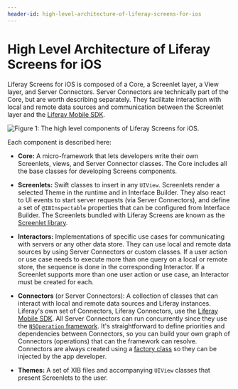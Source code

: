 ```yaml
---
header-id: high-level-architecture-of-liferay-screens-for-ios
---
```


# High Level Architecture of Liferay Screens for iOS

Liferay Screens for iOS is composed of a Core, a Screenlet layer, a View layer,
and Server Connectors. Server Connectors are technically part of the Core, but
are worth describing separately. They facilitate interaction with local and
remote data sources and communication between the Screenlet layer and the
[Liferay Mobile SDK](/docs/7-1/tutorials/-/knowledge_base/t/mobile-sdk). 

![Figure 1: The high level components of Liferay Screens for iOS.](../../../../images/screens-ios-architecture-01.png)

Each component is described here: 

-   **Core:** A micro-framework that lets developers write their own Screenlets, 
    views, and Server Connector classes. The Core includes all the base classes 
    for developing Screens components. 

-   **Screenlets:** Swift classes to insert in any `UIView`. Screenlets render a 
    selected Theme in the runtime and in Interface Builder. They also react to 
    UI events to start server requests (via Server Connectors), and define a set 
    of `@IBInspectable` properties that can be configured from Interface 
    Builder. The Screenlets bundled with Liferay Screens are known as the 
    [Screenlet library](/docs/7-1/reference/-/knowledge_base/r/screenlets-in-liferay-screens-for-ios). 

-   **Interactors:** Implementations of specific use cases for communicating 
    with servers or any other data store. They can use local and remote data 
    sources by using Server Connectors or custom classes. If a user action or 
    use case needs to execute more than one query on a local or remote store, 
    the sequence is done in the corresponding Interactor. If a Screenlet 
    supports more than one user action or use case, an Interactor must be 
    created for each. 

-   **Connectors** (or Server Connectors): A collection of classes that can 
    interact with local and remote data sources and Liferay instances. Liferay's 
    own set of Connectors, Liferay Connectors, use the
    [Liferay Mobile SDK](/docs/7-1/tutorials/-/knowledge_base/t/invoking-liferay-services-in-your-ios-app). 
    All Server Connectors can run concurrently since they use the 
    [`NSOperation` framework](https://developer.apple.com/library/mac/documentation/General/Conceptual/ConcurrencyProgrammingGuide/OperationObjects/OperationObjects.html#//apple_ref/doc/uid/TP40008091-CH101-SW1). 
    It's straightforward to define priorities and dependencies between 
    Connectors, so you can build your own graph of Connectors (operations) that 
    can the framework can resolve. Connectors are always created using a 
    [factory class](https://en.wikipedia.org/wiki/Abstract_factory_pattern) 
    so they can be injected by the app developer. 

-   **Themes:** A set of XIB files and accompanying `UIView` classes that 
    present Screenlets to the user. 
